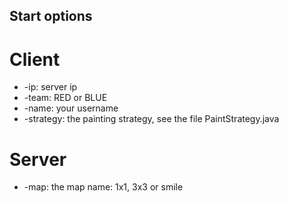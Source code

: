 ## Start options


# Client
 * -ip: server ip
 * -team: RED or BLUE
 * -name: your username
 * -strategy: the painting strategy, see the file PaintStrategy.java

# Server
 * -map: the map name: 1x1, 3x3 or smile
